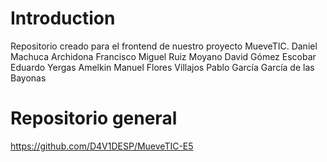 # Introduction 
Repositorio creado para el frontend de nuestro proyecto MueveTIC. 
Daniel Machuca Archidona
Francisco Miguel Ruiz Moyano
David Gómez Escobar
Eduardo Yergas Amelkin
Manuel Flores Villajos
Pablo García García de las Bayonas

# Repositorio general
https://github.com/D4V1DESP/MueveTIC-E5
